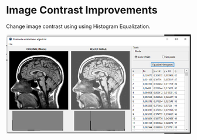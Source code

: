 # Image Contrast Improvements

Change image contrast using using Histogram Equalization.

![screenshot.png](screenshot.png)